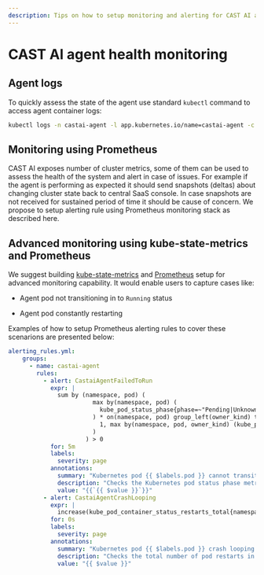```yaml
---
description: Tips on how to setup monitoring and alerting for CAST AI agent
---
```


# CAST AI agent health monitoring

## Agent logs

To quickly assess the state of the agent use standard `kubectl` command to access agent container logs:

```sh
kubectl logs -n castai-agent -l app.kubernetes.io/name=castai-agent -c agent
```

## Monitoring using Prometheus

CAST AI exposes number of cluster metrics, some of them can be used to assess the health of the system and alert in case of issues. For example if the agent is performing as expected it should send snapshots (deltas) about changing cluster state back to central SaaS console. In case snapshots are not received for sustained period of time it should be cause of concern. We propose to setup alerting rule using Prometheus monitoring stack as described here.  

## Advanced monitoring using kube-state-metrics and Prometheus

We suggest building [kube-state-metrics](https://github.com/kubernetes/kube-state-metrics) and [Prometheus](https://prometheus.io/) setup for advanced monitoring capability. It would enable users to capture cases like:

- Agent pod not transitioning in to `Running` status

- Agent pod  constantly restarting

Examples of how to setup Prometheus alerting rules to cover these scenarions are presented below:

```yaml
alerting_rules.yml:
    groups:
      - name: castai-agent
        rules:
          - alert: CastaiAgentFailedToRun
            expr: |
              sum by (namespace, pod) (
                        max by(namespace, pod) (
                          kube_pod_status_phase{phase=~"Pending|Unknown|Failed",namespace="castai-agent"}
                        ) * on(namespace, pod) group_left(owner_kind) topk by(namespace, pod) (
                          1, max by(namespace, pod, owner_kind) (kube_pod_owner{owner_kind!="Job"})
                        )
                      ) > 0
            for: 5m
            labels:
              severity: page
            annotations:
              summary: "Kubernetes pod {{ $labels.pod }} cannot transition to Running phase."
              description: "Checks the Kubernetes pod status phase metric and alerts when phase Running has not been reached in at least 5 minutes. Tip: phase=Running does not mean that the pod is running without any issues, i.e. when phase=Running, pod can have status CrashLoopBackOff, it only means that the pod was successfully scheduled."
              value: "{{`{{ $value }}`}}"
          - alert: CastaiAgentCrashLooping
            expr: |
              increase(kube_pod_container_status_restarts_total{namespace="castai-agent"}[1h]) > 5
            for: 0s
            labels:
              severity: page
            annotations:
              summary: "Kubernetes pod {{ $labels.pod }} crash looping."
              description: "Checks the total number of pod restarts in the last hour and alerts when there were at least 5 restarts."
              value: "{{ $value }}"
```
